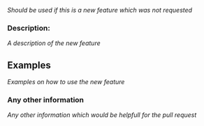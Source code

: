 *Should be used if this is a new feature which was not requested*

### Description:

*A description of the new feature*

## Examples

*Examples on how to use the new feature*

### Any other information

*Any other information which would be helpfull for the pull request*